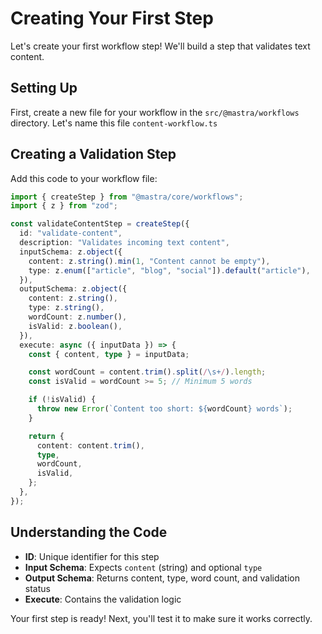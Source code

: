 # Creating Your First Step

Let's create your first workflow step! We'll build a step that validates text content.

## Setting Up

First, create a new file for your workflow in the `src/@mastra/workflows` directory. Let's name this file `content-workflow.ts`

## Creating a Validation Step

Add this code to your workflow file:

```typescript
import { createStep } from "@mastra/core/workflows";
import { z } from "zod";

const validateContentStep = createStep({
  id: "validate-content",
  description: "Validates incoming text content",
  inputSchema: z.object({
    content: z.string().min(1, "Content cannot be empty"),
    type: z.enum(["article", "blog", "social"]).default("article"),
  }),
  outputSchema: z.object({
    content: z.string(),
    type: z.string(),
    wordCount: z.number(),
    isValid: z.boolean(),
  }),
  execute: async ({ inputData }) => {
    const { content, type } = inputData;

    const wordCount = content.trim().split(/\s+/).length;
    const isValid = wordCount >= 5; // Minimum 5 words

    if (!isValid) {
      throw new Error(`Content too short: ${wordCount} words`);
    }

    return {
      content: content.trim(),
      type,
      wordCount,
      isValid,
    };
  },
});
```

## Understanding the Code

- **ID**: Unique identifier for this step
- **Input Schema**: Expects `content` (string) and optional `type`
- **Output Schema**: Returns content, type, word count, and validation status
- **Execute**: Contains the validation logic

Your first step is ready! Next, you'll test it to make sure it works correctly.
